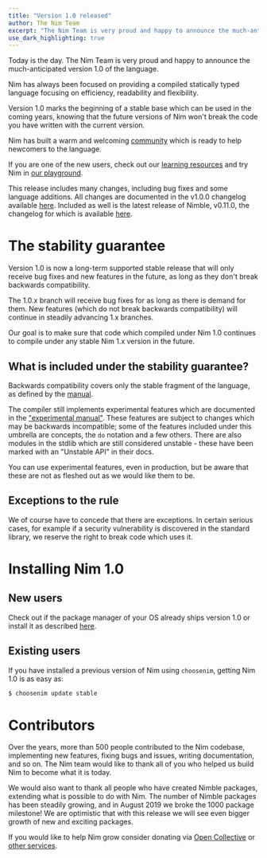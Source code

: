```yaml
---
title: "Version 1.0 released"
author: The Nim Team
excerpt: "The Nim Team is very proud and happy to announce the much-anticipated version 1.0 of the language."
use_dark_highlighting: true
---
```



Today is the day. The Nim Team is very proud
and happy to announce the much-anticipated version 1.0 of the language.

Nim has always been focused on providing a compiled statically typed language
focusing on efficiency, readability and flexibility.

Version 1.0 marks the beginning of a stable base which
can be used in the coming years, knowing that the future versions of Nim won't
break the code you have written with the current version.

Nim has built a warm and welcoming [community](https://nim-lang.org/community.html)
which is ready to help newcomers to the language.

If you are one of the new users, check out our
[learning resources](https://nim-lang.org/learn.html) and try Nim in
[our playground](https://play.nim-lang.org/).

This release includes many changes, including bug fixes and some
language additions. All changes are documented in the v1.0.0 changelog
available [here](https://github.com/nim-lang/Nim/blob/devel/changelogs/changelog_1_0_0.md).
Included as well is the latest release of Nimble, v0.11.0, the changelog for which is available
[here](https://github.com/nim-lang/nimble/blob/master/changelog.markdown#0110---22092019).


# The stability guarantee

Version 1.0 is now a long-term supported stable release that will only
receive bug fixes and new features in the future, as long as they don't
break backwards compatibility.

The 1.0.x branch will receive bug fixes for as long as there is demand for them.
New features (which do not break backwards compatibility) will continue in
steadily advancing 1.x branches.

Our goal is to make sure that code which compiled under Nim 1.0 continues to
compile under any stable Nim 1.x version in the future.


## What is included under the stability guarantee?

Backwards compatibility covers only the stable fragment of the language,
as defined by the [manual](https://nim-lang.org/docs/manual.html).

The compiler still implements experimental features which are documented in the
["experimental manual"](https://nim-lang.org/docs/manual_experimental.html).
These features are subject to changes which may be backwards incompatible;
some of the features included under this umbrella are concepts,
the `do` notation and a few others. There are also modules in the stdlib
which are still considered unstable - these have been marked with an
"Unstable API" in their docs.

You can use experimental features, even in production, but be aware that
these are not as fleshed out as we would like them to be.


## Exceptions to the rule

We of course have to concede that there are exceptions.
In certain serious cases, for example if a security vulnerability is
discovered in the standard library, we reserve the right to break code which
uses it.



# Installing Nim 1.0

## New users

Check out if the package manager of your OS already ships version 1.0 or
install it as described [here](https://nim-lang.org/install.html).


## Existing users

If you have installed a previous version of Nim using `choosenim`,
getting Nim 1.0 is as easy as:

```bash
$ choosenim update stable
```



# Contributors

Over the years, more than 500 people contributed to the Nim codebase,
implementing new features, fixing bugs and issues, writing documentation, and
so on.
The Nim team would like to thank all of you who helped us build Nim to become
what it is today.

We would also want to thank all people who have created Nimble packages,
extending what is possible to do with Nim.
The number of Nimble packages has been steadily growing, and in August 2019 we
broke the 1000 package milestone!
We are optimistic that with this release we will see even bigger growth of
new and exciting packages.

If you would like to help Nim grow consider donating via
[Open Collective](https://opencollective.com/nim) or [other services](https://nim-lang.org/donate.html).
